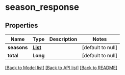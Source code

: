 # season_response
## Properties

| Name | Type | Description | Notes |
|------------ | ------------- | ------------- | -------------|
| **seasons** | [**List**](season.md) |  | [default to null] |
| **total** | **Long** |  | [default to null] |

[[Back to Model list]](../README.md#documentation-for-models) [[Back to API list]](../README.md#documentation-for-api-endpoints) [[Back to README]](../README.md)


